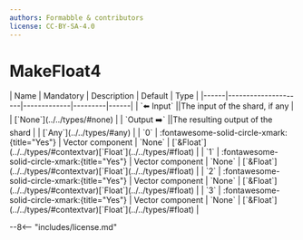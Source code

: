 ```yaml
---
authors: Formabble & contributors
license: CC-BY-SA-4.0
---
```



# MakeFloat4

<div class="sh-parameters" markdown="1">
| Name | Mandatory | Description | Default | Type |
|------|---------------------|-------------|---------|------|
| `⬅️ Input` ||The input of the shard, if any | | [`None`](../../types/#none) |
| `Output ➡️` ||The resulting output of the shard | | [`Any`](../../types/#any) |
| `0` | :fontawesome-solid-circle-xmark:{title="Yes"}  | Vector component | `None` | [`&Float`](../../types/#contextvar)[`Float`](../../types/#float) |
| `1` | :fontawesome-solid-circle-xmark:{title="Yes"}  | Vector component | `None` | [`&Float`](../../types/#contextvar)[`Float`](../../types/#float) |
| `2` | :fontawesome-solid-circle-xmark:{title="Yes"}  | Vector component | `None` | [`&Float`](../../types/#contextvar)[`Float`](../../types/#float) |
| `3` | :fontawesome-solid-circle-xmark:{title="Yes"}  | Vector component | `None` | [`&Float`](../../types/#contextvar)[`Float`](../../types/#float) |

</div>



--8<-- "includes/license.md"

